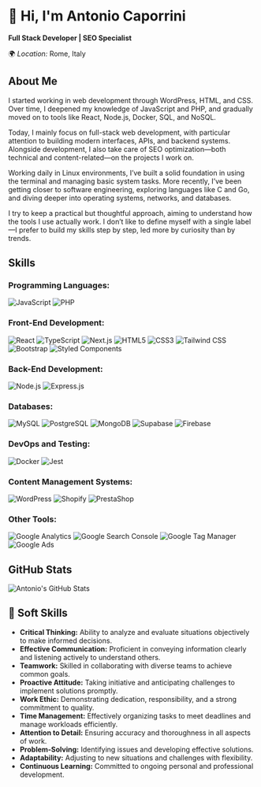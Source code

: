   <h1>👋 Hi, I'm Antonio Caporrini</h1>
  <p><strong>Full Stack Developer | SEO Specialist</strong></p>
  <p>🌍 <em>Location:</em> Rome, Italy</p>

  <h2>About Me</h2>
  <p>I started working in web development through WordPress, HTML, and CSS. Over time, I deepened my knowledge of JavaScript and PHP, and gradually moved on to tools like React, Node.js, Docker, SQL, and NoSQL.

Today, I mainly focus on full-stack web development, with particular attention to building modern interfaces, APIs, and backend systems. Alongside development, I also take care of SEO optimization—both technical and content-related—on the projects I work on.

Working daily in Linux environments, I’ve built a solid foundation in using the terminal and managing basic system tasks.
More recently, I’ve been getting closer to software engineering, exploring languages like C and Go, and diving deeper into operating systems, networks, and databases.

I try to keep a practical but thoughtful approach, aiming to understand how the tools I use actually work.
I don’t like to define myself with a single label—I prefer to build my skills step by step, led more by curiosity than by trends.</p>

  <h2>Skills</h2>
  <div class="skills">
    <h3>Programming Languages:</h3>
    <p>
      <img src="https://img.shields.io/badge/JavaScript-F7DF1E?style=flat&logo=javascript&logoColor=black" alt="JavaScript">
      <img src="https://img.shields.io/badge/PHP-777BB4?style=flat&logo=php&logoColor=white" alt="PHP">
    </p>
    <h3>Front-End Development:</h3>
    <p>
      <img src="https://img.shields.io/badge/React-61DAFB?style=flat&logo=react&logoColor=black" alt="React">
      <img src="https://img.shields.io/badge/TypeScript-3178C6?style=flat&logo=typescript&logoColor=white" alt="TypeScript">
      <img src="https://img.shields.io/badge/Next.js-000000?style=flat&logo=nextdotjs&logoColor=white" alt="Next.js">
      <img src="https://img.shields.io/badge/HTML5-E34F26?style=flat&logo=html5&logoColor=white" alt="HTML5">
      <img src="https://img.shields.io/badge/CSS3-1572B6?style=flat&logo=css3&logoColor=white" alt="CSS3">
      <img src="https://img.shields.io/badge/Tailwind%20CSS-38B2AC?style=flat&logo=tailwind-css&logoColor=white" alt="Tailwind CSS">
      <img src="https://img.shields.io/badge/Bootstrap-7952B3?style=flat&logo=bootstrap&logoColor=white" alt="Bootstrap">
      <img src="https://img.shields.io/badge/Styled%20Components-DB7093?style=flat&logo=styled-components&logoColor=white" alt="Styled Components">
    </p>
    <h3>Back-End Development:</h3>
    <p>
      <img src="https://img.shields.io/badge/Node.js-339933?style=flat&logo=nodedotjs&logoColor=white" alt="Node.js">
      <img src="https://img.shields.io/badge/Express.js-000000?style=flat&logo=express&logoColor=white" alt="Express.js">
    </p>
    <h3>Databases:</h3>
    <p>
      <img src="https://img.shields.io/badge/MySQL-4479A1?style=flat&logo=mysql&logoColor=white" alt="MySQL">
      <img src="https://img.shields.io/badge/PostgreSQL-336791?style=flat&logo=postgresql&logoColor=white" alt="PostgreSQL">
      <img src="https://img.shields.io/badge/MongoDB-47A248?style=flat&logo=mongodb&logoColor=white" alt="MongoDB">
      <img src="https://img.shields.io/badge/Supabase-3ECF8E?style=flat&logo=supabase&logoColor=white" alt="Supabase">
      <img src="https://img.shields.io/badge/Firebase-FFCA28?style=flat&logo=firebase&logoColor=black" alt="Firebase">
    </p>
    <h3>DevOps and Testing:</h3>
    <p>
      <img src="https://img.shields.io/badge/Docker-2496ED?style=flat&logo=docker&logoColor=white" alt="Docker">
      <img src="https://img.shields.io/badge/Jest-C21325?style=flat&logo=jest&logoColor=white" alt="Jest">
    </p>
    <h3>Content Management Systems:</h3>
    <p>
      <img src="https://img.shields.io/badge/WordPress-21759B?style=flat&logo=wordpress&logoColor=white" alt="WordPress">
      <img src="https://img.shields.io/badge/Shopify-7AB55C?style=flat&logo=shopify&logoColor=white" alt="Shopify">
      <img src="https://img.shields.io/badge/PrestaShop-DF0067?style=flat&logo=prestashop&logoColor=white" alt="PrestaShop">
    </p>
    <h3>Other Tools:</h3>
    <p>
      <img src="https://img.shields.io/badge/Google%20Analytics-F7F7F7?style=flat&logo=google-analytics&logoColor=black" alt="Google Analytics">
      <img src="https://img.shields.io/badge/Google%20Search%20Console-F7F7F7?style=flat&logo=google-search-console&logoColor=black" alt="Google Search Console">
      <img src="https://img.shields.io/badge/Google%20Tag%20Manager-F7F7F7?style=flat&logo=google-tag-manager&logoColor=black" alt="Google Tag Manager">
      <img src="https://img.shields.io/badge/Google%20Ads-F7F7F7?style=flat&logo=google-ads&logoColor=black" alt="Google Ads">
    </p>
  </div>

  <h2>GitHub Stats</h2>
  <p><img src="https://github-readme-stats.vercel.app/api?username=antoniocaporrini&show_icons=true&theme=radical" alt="Antonio's GitHub Stats"></p>

  <h2>🧠 Soft Skills</h2>
    <ul>
  <li><strong>Critical Thinking:</strong> Ability to analyze and evaluate situations objectively to make informed decisions.</li>
  <li><strong>Effective Communication:</strong> Proficient in conveying information clearly and listening actively to understand others.</li>
  <li><strong>Teamwork:</strong> Skilled in collaborating with diverse teams to achieve common goals.</li>
  <li><strong>Proactive Attitude:</strong> Taking initiative and anticipating challenges to implement solutions promptly.</li>
  <li><strong>Work Ethic:</strong> Demonstrating dedication, responsibility, and a strong commitment to quality.</li>
  <li><strong>Time Management:</strong> Effectively organizing tasks to meet deadlines and manage workloads efficiently.</li>
  <li><strong>Attention to Detail:</strong> Ensuring accuracy and thoroughness in all aspects of work.</li>
  <li><strong>Problem-Solving:</strong> Identifying issues and developing effective solutions.</li>
  <li><strong>Adaptability:</strong> Adjusting to new situations and challenges with flexibility.</li>
  <li><strong>Continuous Learning:</strong> Committed to ongoing personal and professional development.</li>
    </ul>

<!---
antoniocaporrini/antoniocaporrini is a ✨ special ✨ repository because its `README.md` (this file) appears on your GitHub profile.
You can click the Preview link to take a look at your changes.
--->
